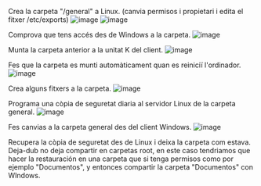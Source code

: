 Crea la carpeta "/general" a Linux. (canvia permisos i propietari i edita el fitxer /etc/exports)
![image](https://github.com/user-attachments/assets/3549cc29-3339-4159-b092-5c5f0621e535)
![image](https://github.com/user-attachments/assets/df0384d3-32a6-4d5a-950d-de092336fb8a)

Comprova que tens accés des de Windows a la carpeta.
![image](https://github.com/user-attachments/assets/eff272a8-ae5d-4671-a687-758f9b6e1d02)

Munta la carpeta anterior a la unitat K del client.
![image](https://github.com/user-attachments/assets/f3533380-1222-44bc-a836-40a0da96dc60)

Fes que la carpeta es munti automàticament quan es reiniciï l'ordinador.
![image](https://github.com/user-attachments/assets/cc0630fa-bed5-4027-990f-0c8cd37029fe)

Crea alguns fitxers a la carpeta.
![image](https://github.com/user-attachments/assets/d83454bb-04d8-432a-acea-4b58eeb7f657)

Programa una còpia de seguretat diaria al servidor Linux de la carpeta general.
![image](https://github.com/user-attachments/assets/070139ba-a927-49e3-ae35-6a1b4481baec)

Fes canvias a la carpeta general des del client Windows.
![image](https://github.com/user-attachments/assets/4bd4163d-f7f5-46d7-8b4b-a7414420474d)

Recupera la còpia de seguretat des de Linux i deixa la carpeta com estava.
Deja-dub no deja compartir en carpetas root, en este caso tendriamos que hacer la restauración en una carpeta que si tenga permisos como por ejemplo "Documentos", y entonces compartir la carpeta "Documentos" con WIndows. 
